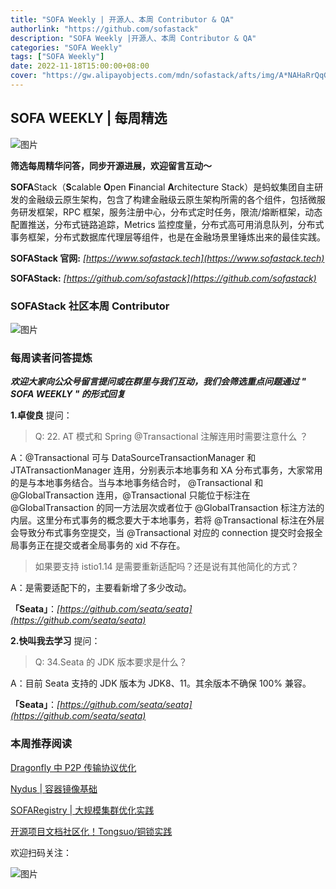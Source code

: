 ```yaml
---
title: "SOFA Weekly | 开源人、本周 Contributor & QA"
authorlink: "https://github.com/sofastack"
description: "SOFA Weekly |开源人、本周 Contributor & QA"
categories: "SOFA Weekly"
tags: ["SOFA Weekly"]
date: 2022-11-18T15:00:00+08:00
cover: "https://gw.alipayobjects.com/mdn/sofastack/afts/img/A*NAHaRrQqGzAAAAAAAAAAAAAAARQnAQ"
---
```


## SOFA WEEKLY | 每周精选

![图片](https://p3-juejin.byteimg.com/tos-cn-i-k3u1fbpfcp/1e08fca65f7643c783d33f590bb41d5a~tplv-k3u1fbpfcp-zoom-1.image)

**筛选每周精华问答，同步开源进展，欢迎留言互动～**

**SOFA**Stack（**S**calable **O**pen **F**inancial **A**rchitecture Stack）是蚂蚁集团自主研发的金融级云原生架构，包含了构建金融级云原生架构所需的各个组件，包括微服务研发框架，RPC 框架，服务注册中心，分布式定时任务，限流/熔断框架，动态配置推送，分布式链路追踪，Metrics 监控度量，分布式高可用消息队列，分布式事务框架，分布式数据库代理层等组件，也是在金融场景里锤炼出来的最佳实践。

**SOFAStack 官网:** *[https://www.sofastack.tech](https://www.sofastack.tech)*

**SOFAStack:** *[https://github.com/sofastack](https://github.com/sofastack)*

### SOFAStack 社区本周 Contributor

![图片](https://gw.alipayobjects.com/mdn/rms_1c90e8/afts/img/A*4ks0QJSI7dsAAAAAAAAAAAAAARQnAQ)

### 每周读者问答提炼

***欢迎大家向公众号留言提问或在群里与我们互动，我们会筛选重点问题通过 " SOFA WEEKLY " 的形式回复***

**1.卓俊良** 提问：

> Q: 22. AT 模式和 Spring @Transactional 注解连用时需要注意什么 ？

A：@Transactional 可与 DataSourceTransactionManager 和 JTATransactionManager 连用，分别表示本地事务和 XA 分布式事务，大家常用的是与本地事务结合。当与本地事务结合时， @Transactional 和 @GlobalTransaction 连用，@Transactional 只能位于标注在 @GlobalTransaction 的同一方法层次或者位于 @GlobalTransaction 标注方法的内层。这里分布式事务的概念要大于本地事务，若将 @Transactional 标注在外层会导致分布式事务空提交，当 @Transactional 对应的 connection 提交时会报全局事务正在提交或者全局事务的 xid 不存在。

> 如果要支持 istio1.14 是需要重新适配吗？还是说有其他简化的方式？

A：是需要适配下的，主要看新增了多少改动。

**「Seata」**：*[https://github.com/seata/seata](https://github.com/seata/seata)*

**2.快叫我去学习** 提问：

> Q: 34.Seata 的 JDK 版本要求是什么？ 

A：目前 Seata 支持的 JDK 版本为 JDK8、11。其余版本不确保 100% 兼容。

**「Seata」**：*[https://github.com/seata/seata](https://github.com/seata/seata)*

### 本周推荐阅读

[Dragonfly 中 P2P 传输协议优化](https://mp.weixin.qq.com/s/LE1Sx8Ska-4WyHgTh-HFvw)

[Nydus | 容器镜像基础](https://mp.weixin.qq.com/s/F2hazt39rpMiEHIh6lckDQ)

[SOFARegistry | 大规模集群优化实践](https://mp.weixin.qq.com/s/63zveAnZIWf6W4UWmWpwww)

[开源项目文档社区化！Tongsuo/铜锁实践](https://mp.weixin.qq.com/s?__biz=MzUzMzU5Mjc1Nw==&mid=2247516387&idx=1&sn=c2531d25caf6e9fe0eb560180a048320&chksm=faa36f39cdd4e62f3a9611a02e9a276d7c7e1530d7b9c06ff3eef5a4e7d0950655d9a2c8f67b&scene=21)

欢迎扫码关注：

![图片](https://p3-juejin.byteimg.com/tos-cn-i-k3u1fbpfcp/e19d0a6d7f734ad6a585cde82ae4f3bf~tplv-k3u1fbpfcp-zoom-1.image)
